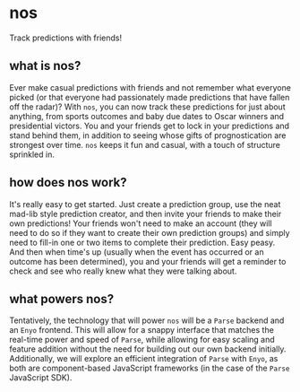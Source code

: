 # nos
Track predictions with friends!

## what is nos?
Ever make casual predictions with friends and not remember what everyone picked (or that everyone had passionately made predictions that have fallen off the radar)? With `nos`, you can now track these predictions for just about anything, from sports outcomes and baby due dates to Oscar winners and presidential victors. You and your friends get to lock in your predictions and stand behind them, in addition to seeing whose gifts of prognostication are strongest over time. `nos` keeps it fun and casual, with a touch of structure sprinkled in.

## how does nos work?
It's really easy to get started. Just create a prediction group, use the neat mad-lib style prediction creator, and then invite your friends to make their own predictions! Your friends won't need to make an account (they will need to do so if they want to create their own prediction groups) and simply need to fill-in one or two items to complete their prediction. Easy peasy. And then when time's up (usually when the event has occurred or an outcome has been determined), you and your friends will get a reminder to check and see who really knew what they were talking about.

## what powers nos?
Tentatively, the technology that will power `nos` will be a `Parse` backend and an `Enyo` frontend. This will allow for a snappy interface that matches the real-time power and speed of `Parse`, while allowing for easy scaling and feature addition without the need for building out our own backend initially. Additionally, we will explore an efficient integration of `Parse` with `Enyo`, as both are component-based JavaScript frameworks (in the case of the `Parse` JavaScript SDK).

